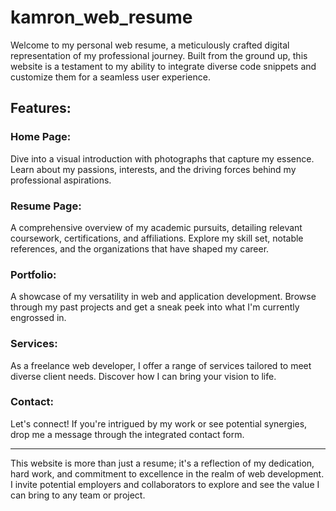 # kamron_web_resume

Welcome to my personal web resume, a meticulously crafted digital representation of my professional journey. Built from the ground up, this website is a testament to my ability to integrate diverse code snippets and customize them for a seamless user experience.

## Features:

### Home Page:
Dive into a visual introduction with photographs that capture my essence. Learn about my passions, interests, and the driving forces behind my professional aspirations.

### Resume Page:
A comprehensive overview of my academic pursuits, detailing relevant coursework, certifications, and affiliations. Explore my skill set, notable references, and the organizations that have shaped my career.

### Portfolio:
A showcase of my versatility in web and application development. Browse through my past projects and get a sneak peek into what I'm currently engrossed in.

### Services:
As a freelance web developer, I offer a range of services tailored to meet diverse client needs. Discover how I can bring your vision to life.

### Contact:
Let's connect! If you're intrigued by my work or see potential synergies, drop me a message through the integrated contact form.

---

This website is more than just a resume; it's a reflection of my dedication, hard work, and commitment to excellence in the realm of web development. I invite potential employers and collaborators to explore and see the value I can bring to any team or project.
